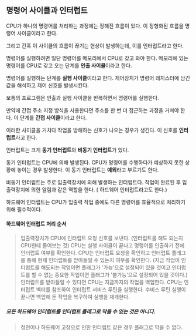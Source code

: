 ## 명령어 사이클과 인터럽트

CPU가 하나의 명령어를 처리하는 과정에는 정해진 흐름이 있다. 이 정형화된 흐름을 명령어 사이클이라고 한다.

그리고 간혹 이 사이클의 흐름이 끊기는 현상이 발생하는데, 이를 인터럽트라고 한다.

명령어를 실행하려면 일단 명령어를 메모리에서 CPU로 갖고 와야 한다.
메모리에 있는 명령어를 CPU로 갖고 오는 단계를 **인출 사이클**이라고 한다.

명령어를 실행하는 단계를 **실행 사이클**이라고 한다. 제어장치가 명령어 레지스터에 담긴 값을 해석하고 제어 신호를 발생시킨다.

보통의 프로그램은 인출과 실행 사이클을 반복하면서 명령어를 실행한다.

만약에 간접 주소 지정 방식을 사용한다면 주소를 한 번 더 접근하는 과정을 거쳐야 한다. 이 단계를 **간접 사이클**이라고 한다.

이러한 사이클을 거치다 작업을 방해하는 신호가 나오는 경우가 생긴다. 이 신호를 **인터럽트**라고 한다.

인터럽트는 크게 **동기 인터럽트**와 **비동기 인터럽트**가 있다.

동기 인터럽트는 CPU에 의해 발생된다. CPU가 명령어를 수행하다가 예상하지 못한 상황에 놓이는 경우 발생한다. 이 동기 인터럽트는 **예외**라고 부르기도 한다.

비동기 인터럽트는 주로 입출력장치에 의해 발생하는 인터럽트다. 작업이 완료된 후 입출력장치에 의한 알림과 같은 역할을 한다. ( 하드웨어 인터럽트라고도 한다.)

하드웨어 인터럽트는 CPU가 입출력 작업 중에도 다른 명령어를 효율적으로 처리하기 위해 필수적이다.

#### 하드웨어 인터럽트 처리 순서

> 입출력장치가 CPU에 인터럽트 요청 신호를 보낸다. (인터럽트를 해도 되는지 CPU한테 물어보는 것)
> CPU는 실행 사이클이 끝나고 명령어를 인출하기 전에 인터럽트 여부를 확인한다.
> CPU는 인터럽트 요청을 확인하고 인터럽트 플래그를 통해 현재 인터럽트를 받아들일 수 있는지 여부를 확인한다. (지금 작업이 인터럽트를 해도되는 작업이면 플래그가 '가능'으로 설정되어 있을 것이고 인터럽트를 할 수 없는 중요한 작업이면 플래그가 '불가능'으로 설정되어 있을 것이다.)
> 인터럽트를 받아들일 수 있다면 CPU는 지금까지의 작업을 백업한다.
> CPU는 인터럽트 벡터를 참조하여 인터럽트 서비스 루틴을 실행한다.
> 수비스 루틴 실행이 끝나면 백업해 둔 작업을 복구하여 실행을 재개한다.

##### 모든 하드웨어 인터럽트를 인터럽트 플래그로 막을 수 있는 것은 아니다.

> 정전이나 하드웨어 고장으로 인한 인터럽트 같은 경우 플래그로 막을 수 없다.
